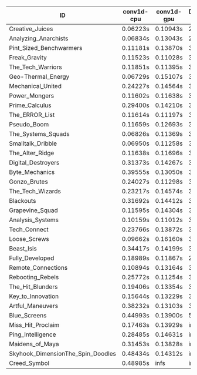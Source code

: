 |ID|conv1d-cpu|conv1d-gpu|DWSPConv2D-gpu|gemm-gpu|avg|
|-|-|-|-|-|-|
|Creative_Juices|0.06223s|0.10943s|2.96503s|1.78773s|1.23110s|
|Analyzing_Anarchists|0.06834s|0.13043s|2.98998s|1.91322s|1.27549s|
|Pint_Sized_Benchwarmers|0.11181s|0.13870s|3.03607s|1.82168s|1.27706s|
|Freak_Gravity|0.11523s|0.11028s|3.03885s|1.88367s|1.28701s|
|The_Tech_Warriors|0.11851s|0.11395s|3.11956s|1.91869s|1.31768s|
|Geo-Thermal_Energy|0.06729s|0.15107s|3.14119s|1.93037s|1.32248s|
|Mechanical_United|0.24227s|0.14564s|3.03381s|1.88746s|1.32730s|
|Power_Mongers|0.11602s|0.11638s|3.21138s|1.88054s|1.33108s|
|Prime_Calculus|0.29400s|0.14210s|3.04691s|1.88563s|1.34216s|
|The_ERROR_List|0.11614s|0.11197s|3.21150s|1.93773s|1.34433s|
|Pseudo_Boom|0.11659s|0.12693s|3.20588s|1.94399s|1.34835s|
|The_Systems_Squads|0.06826s|0.11369s|3.24130s|1.97975s|1.35075s|
|Smalltalk_Dribble|0.06950s|0.11258s|3.24204s|1.98205s|1.35154s|
|The_Alter_Ridge|0.11638s|0.11696s|3.23098s|1.94643s|1.35269s|
|Digital_Destroyers|0.31373s|0.14267s|3.10091s|1.88197s|1.35982s|
|Byte_Mechanics|0.39555s|0.13050s|3.01595s|1.89848s|1.36012s|
|Gonzo_Brutes|0.24027s|0.11298s|3.18101s|1.91555s|1.36245s|
|The_Tech_Wizards|0.23217s|0.14574s|3.12536s|1.96524s|1.36713s|
|Blackouts|0.31692s|0.14412s|3.00851s|2.00168s|1.36781s|
|Grapevine_Squad|0.11595s|0.14304s|3.20359s|2.04639s|1.37725s|
|Analysis_Systems|0.10159s|0.11012s|3.42595s|1.88774s|1.38135s|
|Tech_Connect|0.23766s|0.13872s|3.14395s|2.02600s|1.38658s|
|Loose_Screws|0.09662s|0.16160s|3.19877s|2.12267s|1.39492s|
|Beast_Isis|0.34417s|0.14199s|3.04193s|2.08028s|1.40209s|
|Fully_Developed|0.18989s|0.11867s|2.97228s|2.38132s|1.41554s|
|Remote_Connections|0.10894s|0.13164s|3.39833s|2.22897s|1.46697s|
|Rebooting_Rebels|0.25772s|0.11254s|3.21421s|2.70474s|1.57230s|
|The_Hit_Blunders|0.19406s|0.13354s|3.18071s|2.78922s|1.57438s|
|Key_to_Innovation|0.15644s|0.13229s|3.41068s|2.74387s|1.61082s|
|Artful_Maneuvers|0.38232s|0.13103s|3.95457s|2.66972s|1.78441s|
|Blue_Screens|0.44993s|0.13900s|5.45266s|2.79304s|2.20866s|
|Miss_Hit_Proclaim|0.17463s|0.13929s|infs|infs|infs|
|Ping_Intelligence|0.28485s|0.14631s|infs|infs|infs|
|Maidens_of_Maya|0.31453s|0.13828s|infs|infs|infs|
|Skyhook_DimensionThe_Spin_Doodles|0.48434s|0.14312s|infs|infs|infs|
|Creed_Symbol|0.48985s|infs|infs|4.54764s|infs|
